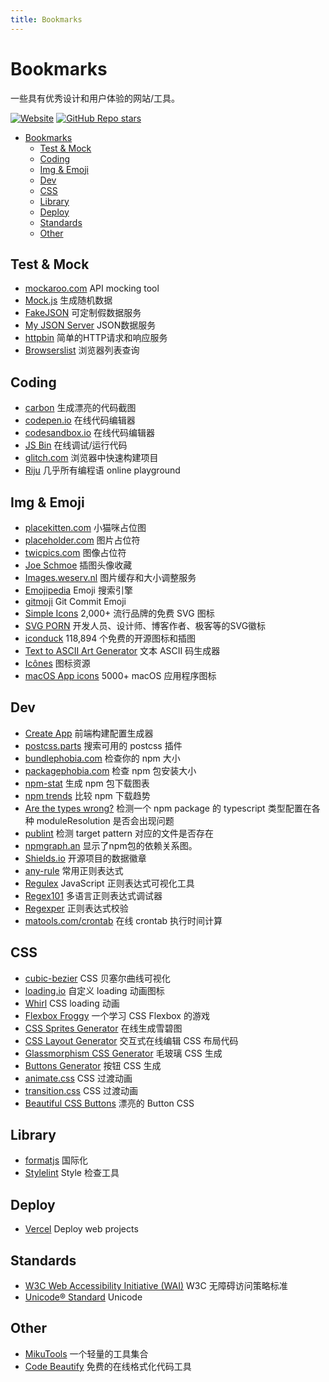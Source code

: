 ```yaml
---
title: Bookmarks
---
```


# Bookmarks

一些具有优秀设计和用户体验的网站/工具。

[![Website](https://img.shields.io/website?style=for-the-badge&up_message=wxhboy.cn%2Fbookmarks&url=https%3A%2F%2Fwxhboy.cn%2Fbookmarks)](https://wxhboy.cn/bookmarks)
[![GitHub Repo stars](https://img.shields.io/github/stars/Wxh16144/bookmarks?label=Source%20Code&style=for-the-badge)](https://github.com/Wxh16144/bookmarks)

<!-- TOC -->

- [Bookmarks](#bookmarks)
  - [Test & Mock](#test--mock)
  - [Coding](#coding)
  - [Img & Emoji](#img--emoji)
  - [Dev](#dev)
  - [CSS](#css)
  - [Library](#library)
  - [Deploy](#deploy)
  - [Standards](#standards)
  - [Other](#other)

<!-- /TOC -->

## Test & Mock

- [mockaroo.com](https://www.mockaroo.com/) API mocking tool
- [Mock.js](http://mockjs.com/) 生成随机数据
- [FakeJSON](https://app.fakejson.com/) 可定制假数据服务
- [My JSON Server](https://my-json-server.typicode.com/) JSON数据服务
- [httpbin](https://httpbin.org/) 简单的HTTP请求和响应服务
- [Browserslist](https://browserl.ist/) 浏览器列表查询

## Coding

- [carbon](https://carbon.now.sh/) 生成漂亮的代码截图
- [codepen.io](https://codepen.io/) 在线代码编辑器
- [codesandbox.io](https://codesandbox.io/) 在线代码编辑器
- [JS Bin](https://jsbin.com/?html,js,console) 在线调试/运行代码
- [glitch.com](https://glitch.com/) 浏览器中快速构建项目
- [Riju](https://riju.codes/) 几乎所有编程语 online playground

## Img & Emoji

- [placekitten.com](https://placekitten.com/) 小猫咪占位图
- [placeholder.com](https://placeholder.com/) 图片占位符
- [twicpics.com](https://discover.twicpics.com/en/placeholder) 图像占位符
- [Joe Schmoe](https://joeschmoe.io/) 插图头像收藏
- [Images.weserv.nl](https://images.weserv.nl/) 图片缓存和大小调整服务
- [Emojipedia](https://emojipedia.org/) Emoji 搜索引擎
- [gitmoji](https://gitmoji.carloscuesta.me/) Git Commit Emoji
- [Simple Icons](https://simpleicons.org/) 2,000+ 流行品牌的免费 SVG 图标
- [SVG PORN](https://svgporn.com/) 开发人员、设计师、博客作者、极客等的SVG徽标
- [iconduck](https://iconduck.com/) 118,894 个免费的开源图标和插图
- [Text to ASCII Art Generator](https://patorjk.com/software/taag) 文本 ASCII 码生成器
- [Icônes](https://icones.js.org/) 图标资源
- [macOS App icons](https://macosicons.com/) 5000+ macOS 应用程序图标

## Dev

- [Create App](https://createapp.dev/) 前端构建配置生成器
- [postcss.parts](https://www.postcss.parts/) 搜索可用的 postcss 插件
- [bundlephobia.com](https://bundlephobia.com/) 检查你的 npm 大小
- [packagephobia.com](https://packagephobia.com/) 检查 npm 包安装大小
- [npm-stat](https://npm-stat.com/) 生成 npm 包下载图表
- [npm trends](https://www.npmtrends.com/) 比较 npm 下载趋势
- [Are the types wrong?](https://arethetypeswrong.github.io/) 检测一个 npm package 的 typescript 类型配置在各种 moduleResolution 是否会出现问题
- [publint](https://publint.dev/) 检测 target pattern 对应的文件是否存在
- [npmgraph.an](https://npm.anvaka.com/) 显示了npm包的依赖关系图。
- [Shields.io](https://shields.io/) 开源项目的数据徽章
- [any-rule](https://any86.github.io/any-rule) 常用正则表达式
- [Regulex](https://jex.im/regulex) JavaScript 正则表达式可视化工具
- [Regex101](https://regex101.com) 多语言正则表达式调试器
- [Regexper](https://regexper.com/) 正则表达式校验
- [matools.com/crontab](https://www.matools.com/crontab?embed) 在线 crontab 执行时间计算

## CSS

- [cubic-bezier](https://cubic-bezier.com/) CSS 贝塞尔曲线可视化
- [loading.io](https://loading.io/) 自定义 loading 动画图标
- [Whirl](https://whirl.netlify.app/) CSS loading 动画
- [Flexbox Froggy](https://flexboxfroggy.com/) 一个学习 CSS Flexbox 的游戏
- [CSS Sprites Generator](https://www.toptal.com/developers/css/sprite-generator) 在线生成雪碧图
- [CSS Layout Generator](https://layout.bradwoods.io/) 交互式在线编辑 CSS 布局代码
- [Glassmorphism CSS Generator](https://ui.glass/generator/) 毛玻璃 CSS 生成
- [Buttons Generator](https://markodenic.com/tools/buttons-generator/) 按钮 CSS 生成
- [animate.css](https://animate.style/) CSS 过渡动画
- [transition.css](https://www.transition.style/) CSS 过渡动画
- [Beautiful CSS Buttons](https://getcssscan.com/css-buttons-examples) 漂亮的 Button CSS

## Library

- [formatjs](https://formatjs.io/) 国际化
- [Stylelint](https://stylelint.io/) Style 检查工具

## Deploy

- [Vercel](https://vercel.com/) Deploy web projects

## Standards

- [W3C Web Accessibility Initiative (WAI)](https://www.w3.org/WAI/ARIA/apg/) W3C 无障碍访问策略标准
- [Unicode® Standard](https://home.unicode.org/) Unicode

## Other

- [MikuTools](https://tools.miku.ac/) 一个轻量的工具集合
- [Code Beautify](https://codebeautify.org/) 免费的在线格式化代码工具
